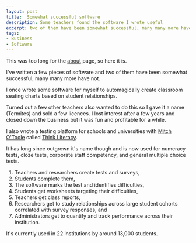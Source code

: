 ```yaml
---
layout: post
title:  Somewhat successful software
description: Some teachers found the software I wrote useful
excerpt: two of them have been somewhat successful, many many more have not
tags:
- Business
- Software
---
```


This was too long for the [about](/) page, so here it is.

I've written a few pieces of software and two of them have been somewhat successful, many many more have not.

I once wrote some software for myself to automagically create classroom seating charts based on student relationships.

Turned out a few other teachers also wanted to do this so I gave it a name (Termites) and sold a few licences. I lost interest after a few years and closed down the business but it was fun and profitable for a while.

I also wrote a testing platform for schools and universities with [Mitch O'Toole](http://www.newcastle.edu.au/profile/mitch-otoole) called [Think Literacy](https://app.thinkliteracy.com/).

It has long since outgrown it's name though and is now used for numeracy tests, cloze tests, corporate staff competency, and general multiple choice tests.

1. Teachers and researchers create tests and surveys,
2. Students complete them,
3. The software marks the test and identifies difficulties,
4. Students get worksheets targeting their difficulties,
5. Teachers get class reports,
6. Researchers get to study relationships across large student cohorts correlated with survey responses, and
7. Administrators get to quantify and track performance across their institution.

It's currently used in 22 institutions by around 13,000 students.
